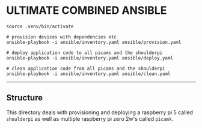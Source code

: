 # ULTIMATE COMBINED ANSIBLE

```shell
source .venv/bin/activate

# provision devices with dependencies etc
ansible-playbook -i ansible/inventory.yaml ansible/provision.yaml

# deploy application code to all picams and the shoulderpi
ansible-playbook -i ansible/inventory.yaml ansible/deploy.yaml

# clean application code from all picams and the shoulderpi
ansible-playbook -i ansible/inventory.yaml ansible/clean.yaml
```

---

## Structure

This directory deals with provisioning and deploying a raspberry pi 5 called `shoulderpi` as well as
multiple raspberry pi zero 2w's called `picamX`.
